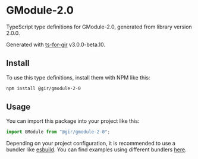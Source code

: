 
# GModule-2.0

TypeScript type definitions for GModule-2.0, generated from library version 2.0.0.

Generated with [ts-for-gir](https://github.com/gjsify/ts-for-gjs) v3.0.0-beta.10.

## Install

To use this type definitions, install them with NPM like this:
```bash
npm install @gir/gmodule-2-0
```

## Usage

You can import this package into your project like this:
```ts
import GModule from "@gir/gmodule-2-0";
```

Depending on your project configuration, it is recommended to use a bundler like [esbuild](https://esbuild.github.io/). You can find examples using different bundlers [here](https://github.com/gjsify/ts-for-gir/tree/main/examples).